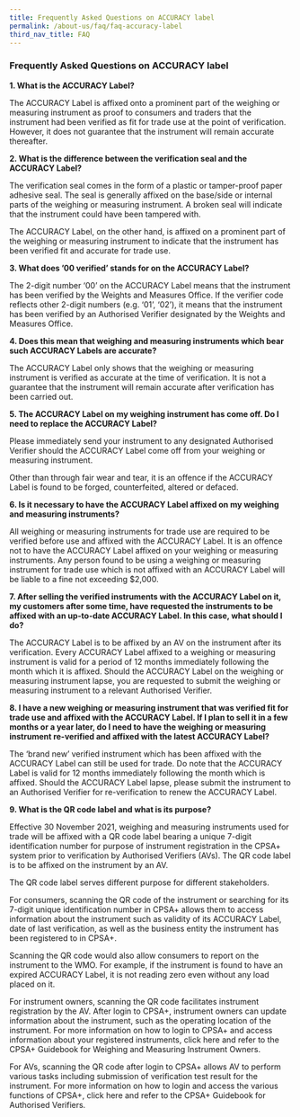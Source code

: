 ```yaml
---
title: Frequently Asked Questions on ACCURACY label
permalink: /about-us/faq/faq-accuracy-label
third_nav_title: FAQ
---
```

### Frequently Asked Questions on ACCURACY label

**1. What is the ACCURACY Label?**
 
The ACCURACY Label is affixed onto a prominent part of the weighing or measuring instrument as proof to consumers and traders that the instrument had been verified as fit for trade use at the point of verification. However, it does not guarantee that the instrument will remain accurate thereafter. 

**2. What is the difference between the verification seal and the ACCURACY Label?** 

The verification seal comes in the form of a plastic or tamper-proof paper adhesive seal. The seal is generally affixed on the base/side or internal parts of the weighing or measuring instrument. A broken seal will indicate that the instrument could have been tampered with. 

The ACCURACY Label, on the other hand, is affixed on a prominent part of the weighing or measuring instrument to indicate that the instrument has been verified fit and accurate for trade use. 

**3. What does ’00 verified’ stands for on the ACCURACY Label?**
 
The 2-digit number ‘00’ on the ACCURACY Label means that the instrument has been verified by the Weights and Measures Office. If the verifier code reflects other 2-digit numbers (e.g. ‘01’, ‘02’), it means that the instrument has been verified by an Authorised Verifier designated by the Weights and Measures Office. 

**4. Does this mean that weighing and measuring instruments which bear such ACCURACY Labels are accurate?**
 
The ACCURACY Label only shows that the weighing or measuring instrument is verified as accurate at the time of verification. It is not a guarantee that the instrument will remain accurate after verification has been carried out. 

**5. The ACCURACY Label on my weighing instrument has come off. Do I need to replace the ACCURACY Label?**
 
Please immediately send your instrument to any designated Authorised Verifier should the ACCURACY Label come off from your weighing or measuring instrument. 

Other than through fair wear and tear, it is an offence if the ACCURACY Label is found to be forged, counterfeited, altered or defaced.

**6. Is it necessary to have the ACCURACY Label affixed on my weighing and measuring instruments?**
 
All weighing or measuring instruments for trade use are required to be verified before use and affixed with the ACCURACY Label. It is an offence not to have the ACCURACY Label affixed on your weighing or measuring instruments. Any person found to be using a weighing or measuring instrument for trade use which is not affixed with an ACCURACY Label will be liable to a fine not exceeding $2,000. 

**7. After selling the verified instruments with the ACCURACY Label on it, my customers after some time, have requested the instruments to be affixed with an up-to-date ACCURACY Label. In this case, what should I do?**

The ACCURACY Label is to be affixed by an AV on the instrument after its verification. Every ACCURACY Label affixed to a weighing or measuring instrument is valid for a period of 12 months immediately following the month which it is affixed. Should the ACCURACY Label on the weighing or measuring instrument lapse, you are requested to submit the weighing or measuring instrument to a relevant Authorised Verifier. 

**8. I have a new weighing or measuring instrument that was verified fit for trade use and affixed with the ACCURACY Label. If I plan to sell it in a few months or a year later, do I need to have the weighing or measuring instrument re-verified and affixed with the latest ACCURACY Label?**
 
The ‘brand new’ verified instrument which has been affixed with the ACCURACY Label can still be used for trade. Do note that the ACCURACY Label is valid for 12 months immediately following the month which is affixed. Should the ACCURACY Label lapse, please submit the instrument to an Authorised Verifier for re-verification to renew the ACCURACY Label.

**9. What is the QR code label and what is its purpose?**

Effective 30 November 2021, weighing and measuring instruments used for trade will be affixed with a QR code label bearing a unique 7-digit identification number for purpose of instrument registration in the CPSA+  system prior to verification by Authorised Verifiers (AVs). The QR code label is to be affixed on the instrument by an AV.

The QR code label serves different purpose for different stakeholders. 

For consumers, scanning the QR code of the instrument or searching for its 7-digit unique identification number in CPSA+ allows them to access information about the instrument such as validity of its ACCURACY Label, date of last verification, as well as the business entity the instrument has been registered to in CPSA+.

Scanning the QR code would also allow consumers to report on the instrument to the WMO. For example, if the instrument is found to have an expired ACCURACY Label, it is not reading zero even without any load placed on it. 

For instrument owners, scanning the QR code facilitates instrument registration by the AV. After login to CPSA+, instrument owners can update information about the instrument, such as the operating location of the instrument. For more information on how to login to CPSA+ and access information about your registered instruments, click here and refer to the CPSA+ Guidebook for Weighing and Measuring Instrument Owners. 

For AVs, scanning the QR code after login to CPSA+ allows AV to perform various tasks including submission of verification test result for the instrument. For more information on how to login and access the various functions of CPSA+, click here and refer to the CPSA+ Guidebook for Authorised Verifiers.

